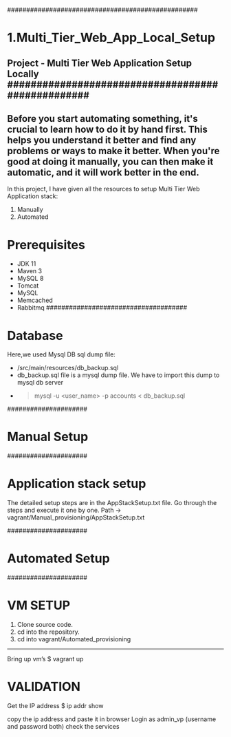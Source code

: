 ##################################################
# 1.Multi_Tier_Web_App_Local_Setup
Project - Multi Tier Web Application Setup Locally
##################################################
--------------------------------------------------
Before you start automating something, it's crucial to learn how to do it by hand first. This helps you understand it better and find any problems or ways to make it better. When you're good at doing it manually, you can then make it automatic, and it will work better in the end.
--------------------------------------------------
In this project, I have given all the resources to setup Multi Tier Web Application stack:
1. Manually
2. Automated

# Prerequisites
- JDK 11 
- Maven 3 
- MySQL 8
- Tomcat
- MySQL
- Memcached
- Rabbitmq
#####################################
# Database
Here,we used Mysql DB 
sql dump file:
- /src/main/resources/db_backup.sql
- db_backup.sql file is a mysql dump file. We have to import this dump to mysql db server
- > mysql -u <user_name> -p<password> accounts < db_backup.sql


#####################
# Manual Setup
#####################
# Application stack setup
The detailed setup steps are in the AppStackSetup.txt file. Go through the steps and execute it one by one.
Path -> vagrant/Manual_provisioning/AppStackSetup.txt


#####################
# Automated Setup
#####################

# VM SETUP
1. Clone source code.
2. cd into the repository.
3. cd into vagrant/Automated_provisioning
-----------------------------------------------
Bring up vm’s
$ vagrant up

# VALIDATION
Get the IP address
$ ip addr show

copy the ip address and paste it in browser
Login as admin_vp (username and password both) check the services

